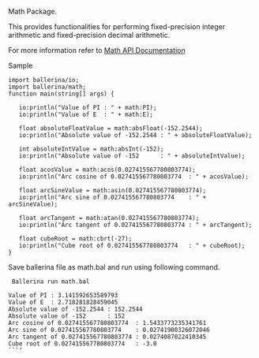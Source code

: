 Math Package.

This provides functionalities for performing fixed-precision integer arithmetic and fixed-precision decimal arithmetic. 

For more information refer to [Math API Documentation](https://ballerina.io/learn/api-docs/math.html)

Sample

```ballerina
import ballerina/io;
import ballerina/math;
function main(string[] args) {

   io:println("Value of PI : " + math:PI);
   io:println("Value of E  : " + math:E);

   float absoluteFloatValue = math:absFloat(-152.2544);
   io:println("Absolute value of -152.2544 : " + absoluteFloatValue);

   int absoluteIntValue = math:absInt(-152);
   io:println("Absolute value of -152      : " + absoluteIntValue);

   float acosValue = math:acos(0.027415567780803774);
   io:println("Arc cosine of 0.027415567780803774  : " + acosValue);

   float arcSineValue = math:asin(0.027415567780803774);
   io:println("Arc sine of 0.027415567780803774    : " + arcSineValue);

   float arcTangent = math:atan(0.027415567780803774);
   io:println("Arc tangent of 0.027415567780803774 : " + arcTangent);

   float cubeRoot = math:cbrt(-27);
   io:println("Cube root of 0.027415567780803774   : " + cubeRoot);
}
```
Save ballerina file as math.bal and run using following command.

``` Ballerina run math.bal```
```
Value of PI : 3.141592653589793
Value of E  : 2.718281828459045
Absolute value of -152.2544 : 152.2544
Absolute value of -152      : 152
Arc cosine of 0.027415567780803774  : 1.5433773235341761
Arc sine of 0.027415567780803774    : 0.02741900326072046
Arc tangent of 0.027415567780803774 : 0.0274087022410345
Cube root of 0.027415567780803774   : -3.0
```’
